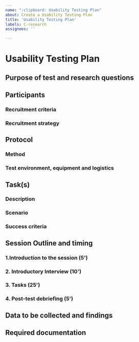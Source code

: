 ```yaml
---
name: ":clipboard: Usability Testing Plan"
about: Create a Usability Testing Plan
title: 'Usability Testing Plan'
labels: C-research
assignees: ''

---
```


# Usability Testing Plan

<!-- For an example of a usability testing plan see #1501. This and other comments should be removed as you write the plan. -->

## Purpose of test and research questions

<!-- The research question should be focused, narrow, specific, answerable, feasible and open, e.g "what", "why" and "how" -->

## Participants

<!-- How many people will take part in your usability study? -->

### Recruitment criteria

<!-- What characteristics should your research participants have in order to answer your research questions? -->

### Recruitment strategy

<!-- Where and how will you find your participants? How will you compensate them for their time and feedback? -->

## Protocol

### Method

<!-- Explain whether the tests will be co-located or reomte, moderated or unmoderated, and who will attend the sessions (e.g a moderator and a note-taker) -->

### Test environment, equipment and logistics

<!-- Describe the software artifact that you will present to participants (e.g a test instance, an alpha version, a prototype, printed mock ups...), and the technical setup (e.g what type of device you will use, what recording equipment and software, any peripherals such as a mouse or keyboard -->

## Task(s)

<!-- For each task provide a brief description, a criteria for success (what needs to happen for the participant to successfully complete the task) and the scenario you will provide to participants -->

### Description

<!-- What does the task entail? e.g downloading, building and running zebrad -->

### Scenario

<!-- This is a little story you can tell your users about what they are trying to do and why -->

### Success criteria

<!-- What needs to happen for the participant to successfully complete the task -->


## Session Outline and timing

<!-- The following sections provide some space to plan out the script and and tasks for your participants -->

### 1.Introduction to the session (5\')

<!-- Here you can write the script to: Welcome participant, explain the activity, the technical setup, get consent, etc... -->

### 2. Introductory Interview (10\')

<!-- Here you can write the script to gather some insight into the participant and their context -->

### 3. Tasks (25\')

<!-- Here you can write the tasks -->

### 4. Post-test debriefing (5\')

<!-- Here you can write the script for the closing interview and list any other short activities you want to run during the final minutes, e.g user satisfaction questionnaire, collect general feedback from participant, etc... -->

## Data to be collected and findings

<!-- List the data you will collect during the study, e.g screen + audio recordings, task success rates, etc... as well as how you will present and share findings, e.g report, wiki page, presentation, etc...) -->

## Required documentation

<!-- List the documents you will need to produce and bring to the usability testing sessions, e.g consent forms, usability testing script, questionnaires, etc... -->


